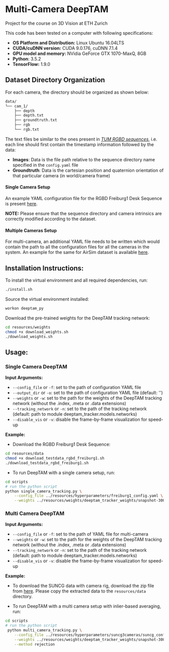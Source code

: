 
# Multi-Camera DeepTAM

Project for the course on 3D Vision at ETH Zurich

This code has been tested on a computer with following specifications:
* __OS Platform and Distribution:__ Linux Ubuntu 16.04LTS
* __CUDA/cuDNN version:__ CUDA 9.0.176, cuDNN 7.1.4
* __GPU model and memory:__ NVidia GeForce GTX 1070-MaxQ, 8GB
* __Python__: 3.5.2
* __TensorFlow:__ 1.9.0

## Dataset Directory Organization

For each camera, the directory should be organized as shown below:
```txt
data/
└── cam_1/  
    ├── depth
    ├── depth.txt
    ├── groundtruth.txt
    ├── rgb
    └── rgb.txt
```

The text files be similar to the ones present in [_TUM RGBD sequences_](https://vision.in.tum.de/data/datasets/rgbd-dataset), i.e. each line should first contain the timestamp information followed by the data:
* __Images__: Data is the file path relative to the sequence directory name specified in the `config.yaml` file
* __Groundtruth__: Data is the cartesian position and quaternion orientation of that particular camera (in world/camera frame)

#### Single Camera Setup

An example YAML configuration file for the RGBD Freiburg1 Desk Sequence is present [here](resources/hyperparameters/freiburg1_config.yaml). 

__NOTE:__ Please ensure that the sequence directory and camera intrinsics are correctly modified according to the dataset. 

#### Multiple Cameras Setup

For multi-camera, an additional YAML file needs to be written which would contain the path to all the configuration files 
for all the cameras in the system. An example for the same for AirSim dataset is available [here](resources/hyperparameters/airsim/airsim_config.yaml).
 
## Installation Instructions:

To install the virtual environment and all required dependencies, run:
```bash
./install.sh
```

Source the virtual environment installed:
```bash
workon deeptam_py
```

Download the pre-trained weights for the DeepTAM tracking network:
```bash
cd resources/weights
chmod +x download_weights.sh
./download_weights.sh
``` 

## Usage:

### Single Camera DeepTAM

__Input Arguments:__ 

* `--config_file` or `-f`: set to the path of configuration YAML file
* `--output_dir` or `-o`: set to the path of configuration YAML file (default: '')
*  `--weights` or `-w`: set to the path for the weights of the DeepTAM tracking network (without the .index, .meta or .data extensions)
*  `--tracking_network` or `-n`: set to the path of the tracking network (default: path to module deeptam_tracker.models.networks)
*  `--disable_vis` or `-v`: disable the frame-by-frame visualization for speed-up

__Example:__ 

* Download the RGBD Freiburg1 Desk Sequence:
```bash
cd resources/data
chmod +x download_testdata_rgbd_freiburg1.sh
./download_testdata_rgbd_freiburg1.sh
```

* To run DeepTAM with a single camera setup, run:
```bash
cd scripts
# run the python script
python single_camera_tracking.py \
    --config_file ../resources/hyperparameters/freiburg1_config.yaml \
    --weights ../resources/weights/deeptam_tracker_weights/snapshot-300000
```

### Multi Camera DeepTAM

__Input Arguments:__ 
* `--config_file` or `-f`: set to the path of YAML file for multi-camera 
*  `--weights` or `-w`: set to the path for the weights of the DeepTAM tracking network (without the .index, .meta or .data extensions)
*  `--tracking_network` or `-n`: set to the path of the tracking network (default: path to module deeptam_tracker.models.networks)
*  `--disable_vis` or `-v`: disable the frame-by-frame visualization for speed-up

__Example:__ 

* To download the SUNCG data with camera rig, download the zip file from [here](https://drive.google.com/open?id=19KEPRx_hSGu-oDUvotWAkko8fMcRvW91). Please copy the extracted 
data to the `resources/data` directory.
 
* To run DeepTAM with a multi camera setup with inlier-based averaging, run:
```bash
cd scripts
# run the python script
 python multi_camera_tracking.py \
    --config_file ../resources/hyperparameters/suncg3cameras/suncg_config.yaml \
    --weights ../resources/weights/deeptam_tracker_weights/snapshot-300000 \
    --method rejection
```
